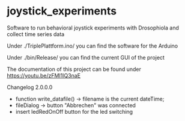 # joystick_experiments
Software to run behavioral joystick experiments with Drosophiola and collect time series data

Under ./TriplePlattform.ino/ you can find the software for the Arduino

Under ./bin/Release/ you can find the current GUI of the project

The documentation of this project can be found under https://youtu.be/zFMI1lQ3naE 

Changelog 2.0.0.0

- function write_datafile() -> filename is the current dateTime; 
- fileDialog -> button "Abbrechen" was connected
- insert ledRedOnOff button for the led switching
